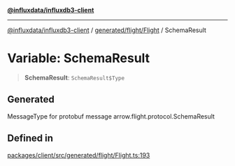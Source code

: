 [**@influxdata/influxdb3-client**](../../../../index.md)

***

[@influxdata/influxdb3-client](../../../../modules.md) / [generated/flight/Flight](../index.md) / SchemaResult

# Variable: SchemaResult

> **SchemaResult**: `SchemaResult$Type`

## Generated

MessageType for protobuf message arrow.flight.protocol.SchemaResult

## Defined in

[packages/client/src/generated/flight/Flight.ts:193](https://github.com/InfluxCommunity/influxdb3-js/blob/6328be2232de5032f7226e569b6b0154d8900f73/packages/client/src/generated/flight/Flight.ts#L193)

